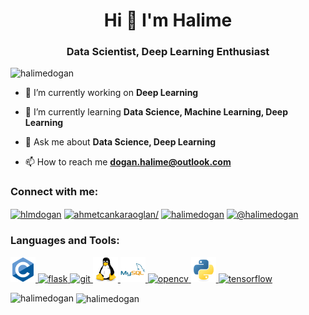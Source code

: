 <h1 align="center">Hi 👋 I'm Halime</h1>
<h3 align="center">Data Scientist, Deep Learning Enthusiast</h3>

<p align="left"> <img src="https://komarev.com/ghpvc/?username=halimedogan&label=Profile%20views&color=0e75b6&style=flat" alt="halimedogan" /> </p>

- 🔭 I’m currently working on **Deep Learning**

- 🌱 I’m currently learning **Data Science, Machine Learning, Deep Learning**

- 💬 Ask me about **Data Science, Deep Learning**

- 📫 How to reach me **dogan.halime@outlook.com**

<h3 align="left">Connect with me:</h3>
<p align="left">
<a href="https://twitter.com/hlmdogan" target="blank"><img align="center" src="https://cdn.jsdelivr.net/npm/simple-icons@3.0.1/icons/twitter.svg" alt="hlmdogan" height="30" width="40" /></a>
<a href="https://linkedin.com/in/halimedogan/" target="blank"><img align="center" src="https://cdn.jsdelivr.net/npm/simple-icons@3.0.1/icons/linkedin.svg" alt="ahmetcankaraoglan/" height="30" width="40" /></a>
<a href="https://kaggle.com/halimedogan" target="blank"><img align="center" src="https://cdn.jsdelivr.net/npm/simple-icons@3.0.1/icons/kaggle.svg" alt="halimedogan" height="30" width="40" /></a>
<a href="https://medium.com/@halimedogan" target="blank"><img align="center" src="https://cdn.jsdelivr.net/npm/simple-icons@3.0.1/icons/medium.svg" alt="@halimedogan" height="30" width="40" /></a>
</p>

<h3 align="left">Languages and Tools:</h3>
<p align="left"> <a href="https://www.cprogramming.com/" target="_blank"> <img src="https://raw.githubusercontent.com/devicons/devicon/master/icons/c/c-original.svg" alt="c" width="40" height="40"/> </a> <a href="https://flask.palletsprojects.com/" target="_blank"> <img src="https://www.vectorlogo.zone/logos/pocoo_flask/pocoo_flask-icon.svg" alt="flask" width="40" height="40"/> </a> <a href="https://git-scm.com/" target="_blank"> <img src="https://www.vectorlogo.zone/logos/git-scm/git-scm-icon.svg" alt="git" width="40" height="40"/> </a> <a href="https://www.linux.org/" target="_blank"> <img src="https://raw.githubusercontent.com/devicons/devicon/master/icons/linux/linux-original.svg" alt="linux" width="40" height="40"/> </a> <a href="https://www.mysql.com/" target="_blank"> <img src="https://raw.githubusercontent.com/devicons/devicon/master/icons/mysql/mysql-original-wordmark.svg" alt="mysql" width="40" height="40"/> </a> <a href="https://opencv.org/" target="_blank"> <img src="https://www.vectorlogo.zone/logos/opencv/opencv-icon.svg" alt="opencv" width="40" height="40"/> </a> <a href="https://www.python.org" target="_blank"> <img src="https://raw.githubusercontent.com/devicons/devicon/master/icons/python/python-original.svg" alt="python" width="40" height="40"/> </a> <a href="https://www.tensorflow.org" target="_blank"> <img src="https://www.vectorlogo.zone/logos/tensorflow/tensorflow-icon.svg" alt="tensorflow" width="40" height="40"/> </a> </p>

<p><img align="left" src="https://github-readme-stats.vercel.app/api/top-langs?username=halimedogan&show_icons=true&locale=en&layout=compact" alt="halimedogan" /></p>

<p>&nbsp;<img align="center" src="https://github-readme-stats.vercel.app/api?username=halimedogan&show_icons=true&locale=en" alt="halimedogan" /></p>
